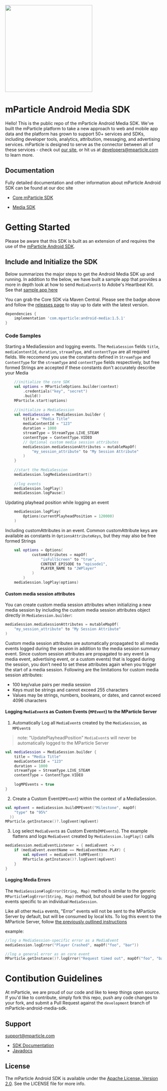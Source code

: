 <img src="https://static.mparticle.com/sdk/mp_logo_black.svg" width="280"><br>

# mParticle Android Media SDK

Hello! This is the public repo of the mParticle Android Media SDK. We've built the mParticle platform to take a new approach to web and mobile app data and the platform has grown to support 50+ services and SDKs, including developer tools, analytics, attribution, messaging, and advertising services. mParticle is designed to serve as the connector between all of these services - check out [our site](http://mparticle.com), or hit us at developers@mparticle.com to learn more.

## Documentation

Fully detailed documentation and other information about mParticle Android SDK can be found at our doc site

-   [Core mParticle SDK](https://docs.mparticle.com/developers/sdk/android/getting-started)

-   [Media SDK](https://docs.mparticle.com/developers/sdk/android/media)

# Getting Started

Please be aware that this SDK is built as an extension of and requires the use of the [mParticle Android SDK](https://github.com/mParticle/mparticle-android-sdk/).

## Include and Initialize the SDK

Below summarizes the major steps to get the Android Media SDK up and running. In addition to the below, we have built a sample app that provides a more in depth look at how to send `MediaEvent`s to Adobe's Heartbeat Kit. See that [sample app here](https://github.com/mParticle/mparticle-media-samples)

You can grab the Core SDK via Maven Central. Please see the badge above and follow the [releases page](https://github.com/mParticle/mparticle-android-sdk/releases) to stay up to date with the latest version.

```groovy
dependencies {
    implementation 'com.mparticle:android-media:1.5.1'
}
```




### Code Samples

Starting a MediaSession and logging events. The `MediaSession` fields `title`, `mediaContentId`, `duration`, `streamType`, and `contentType` are all required fields. We reccomend you use the constants defined in `StreamType` and `ContentType` for the `streamType` and `contentType` fields respectively, but free formed Strings are accepted if these constants don't accurately describe your Media

```kotlin
    //initialize the core SDK
    val options = MParticleOptions.builder(context)
        .credentials("key", "secret")
        .build()
    MParticle.start(options)
    
    //initialize a MediaSession
    val mediaSession = MediaSession.builder {
        title = "Media Title"
        mediaContentId = "123"
        duration = 1000
        streamType = StreamType.LIVE_STEAM
        contentType = ContentType.VIDEO
        // Optional custom media session attributes
        mediaSession.mediaSessionAttributes = mutableMapOf(
            "my_session_attribute" to "My Session Attribute"
        )
    }
    
    //start the MediaSession
    mediaSession.logMediaSessionStart()
    
    //log events
    mediaSession.logPlay()
    mediaSession.logPause()
```

Updating playhead position while logging an event

```kotlin
    mediaSession.logPlay(
        Options(currentPlayheadPosition = 120000)
    )
```

Including customAttributes in an event. Common customAttribute keys are available as constants in `OptionsAttributeKeys`, but they may also be free formed Strings

```kotlin
    val options = Options(
            customAttributes = mapOf(
                "isFullScreen" to "true",
                CONTENT_EPISODE to "episode1",
                PLAYER_NAME to "JWPlayer"
            )
        )
    mediaSession.logPlay(options)
```

#### Custom media session attributes

You can create custom media session attributes when initializing a new media session by including the custom media session attributes object directly in `MediaSession.builder`:

```kotlin
mediaSession.mediaSessionAttributes = mutableMapOf(
    "my_session_attribute" to "My Session Attribute"
)
```

Custom media session attributes are automatically propagated to all media events logged during the session in addition to the media session summary event. Since custom session attributes are propagated to any event (a media event, advertising event, or a custom events) that is logged during the session, you don’t need to set these attributes again when you trigger the start of a media session. Following are the limitations for custom media session attributes:

* 100 key/value pairs per media session
* Keys must be strings and cannot exceed 255 characters
* Values may be strings, numbers, booleans, or dates, and cannot exceed 4096 characters

#### Logging `MediaEvent`s as Custom Events (`MPEvent`) to the MParticle Server

1) Automatically Log all `MediaEvent`s created by the `MediaSession`, as `MPEvent`s

> note: "UpdatePlayheadPosition" `MediaEvent`s will never be automatically logged to the MParticle Server

```kotlin
val mediaSession = MediaSession.builder {
    title = "Media Title"
    mediaContentId = "123"
    duration = 1000
    streamType = StreamType.LIVE_STEAM
    contentType = ContentType.VIDEO
    
    logMPEvents = true
}
```

2) Create a Custom Event(`MPEvent`) within the context of a MediaSession.

```kotlin
val mpEvent = mediaSession.buildMPEvent("Milestone", mapOf(
    "type" to "95%"
  ))
MParticle.getInstance()?.logEvent(mpEvent)
```

3) Log select `MediaEvent`s as Custom Events(`MPEvents`). The example flattens and logs `MediaEvent` created by `MediaSession.logPlay()` calls
```kotlin
mediaSession.mediaEventListener = { mediaEvent ->
    if (mediaEvent.eventName == MediaEventName.PLAY) {
        val mpEvent = mediaEvent.toMPEvent()
        MParticle.getInstance()?.logEvent(mpEvent)
    }
}
```

#### Logging Media Errors

The `MediaSession#logError(String, Map)` method is similar to the generic `MParticle#logError(String, Map)` method, but should be used for logging events specific to an individual `MediaSession`.

Like all other `Media` events, "Error" events will not be sent to the MParticle Server by default, but will be consumed by local kits. To log this event to the MParticle Server, follow [the previously outlined instructions](#logging-mediaevents-as-custom-events-mpevent-to-the-mparticle-server)

example: 
```kotlin
//log a MediaSession-specific error as a MediaEvent
mediaSession.logError("Player Crashed", mapOf("foo", "bar"))

//log a general error as an core event
MParticle.getInstance()?.logError("Request timed out", mapOf("foo", "bar"))
```

# Contibution Guidelines

At mParticle, we are proud of our code and like to keep things open source. If you'd like to contribute, simply fork this repo, push any code changes to your fork, and submit a Pull Request against the `development` branch of mParticle-android-media-sdk.

## Support

<support@mparticle.com>

* [SDK Documentation](https://docs.mparticle.com/developers/sdk/android/media/)
* [Javadocs](http://docs.mparticle.com/developers/sdk/android/javadocs/index.html)


## License

The mParticle Android SDK is available under the [Apache License, Version 2.0](http://www.apache.org/licenses/LICENSE-2.0). See the LICENSE file for more info.

